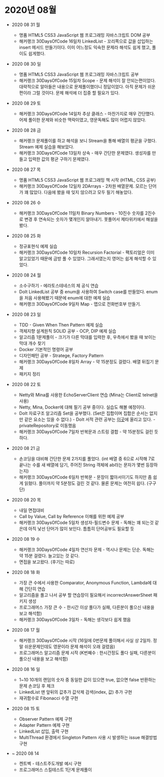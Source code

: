 # 2020년 08월

- 2020 08 31 월  
  - 명품 HTML5 CSS3 JavaScript 웹 프로그래밍 자바스크립트 DOM 공부  
  - 해커랭크 30DaysOfCode 16일차 LinkedList - 꼬리쪽으로 값을 삽입하는 insert 메서드 만들기이다. 이미 어느정도 익숙한 문제라 해석도 쉽게 했고, 풀이도 쉽게했다.  

- 2020 08 30 일  
  - 명품 HTML5 CSS3 JavaScript 웹 프로그래밍 자바스크립트 공부  
  - 해커랭크 30DaysOfCode 15일차 Scope - 문제 해석이 잘 안되는편이었다. 대략적으로 알아들은 내용으로 문제풀이했더니 정답이었다. 아직 문제가 쉬운편이라 그럴 것이다. 문제 해석에 더 집중 할 필요가 있다.  

- 2020 08 29 토  
  - 해커랭크 30DaysOfCode 14일차 추상 클래스 - 마찬가지로 매우 간단했다. 어제 풀이한 문제와 비슷한 맥락이였고, 영문독해도 많이 어렵지 않았다.  

- 2020 08 28 금  
  - 해커랭크 문제풀이를 하고 해석을 보니 Stream을 통해 배열의 평균을 구했다. Stream 예제 실습을 해보았다.  
  - 해커랭크 30DaysOfCode 13일차 상속 - 매우 간단한 문제였다. 생성자를 만들고 입력한 값의 평균 구하기 문제였다.  

- 2020 08 27 목  
  - 명품 HTML5 CSS3 JavaScript 웹 프로그래밍 책 시작 (HTML, CSS 공부)  
  - 해커랭크 30DaysOfCode 12일차 2DArrays - 2차원 배열문제. 모르는 단어가 꽤 많았다. 다음에 봤을 때 잊지 않으려고 모두 필기 해놓았다.  

- 2020 08 26 수  
  - 해커랭크 30DaysOfCode 11일차 Binary Numbers - 10진수 숫자를 2진수로 변경 후 연속되는 숫자가 몇개인지 알아내기. 못풀어서 제타위키에서 해설을 봤다.  

- 2020 08 25 화  
  - 정규표현식 예제 실습  
  - 해커랭크 30DaysOfCode 10일차 Recursion Factorial - 팩토리얼은 이미 알고있었기 때문에 금방 풀 수 있었다. 그래서였는지 영어는 쉽게 해석할 수 있었다.  

- 2020 08 24 월  
  - 소수구하기 - 에라토스테네스의 체 공식 연습  
  - DoIt LinkedList 공부 중 enum을 사용하여 Switch case를 만들었다. enum을 처음 사용해봤기 때문에 enum에 대한 예제 실습  
  - 해커랭크 30DaysOfCode 9일차 Map - 맵으로 전화번호부 만들기.  

- 2020 08 23 일  
  - TDD - Given When Then Pattern 예제 실습  
  - 객체지향 설계원칙 SOLID 공부 - OCP, DIP 예제 실습  
  - 알고리즘 1문제풀이 - 크기가 다른 막대를 입력한 후, 우측에서 봤을 때 보이는 막대 개수 찾기  
  - Docker 기본적인 명령어 공부  
  - 디자인패턴 공부 - Stratege, Factory Pattern  
  - 해커랭크 30DaysOfCode 8일차 Array - 약 15분정도 걸렸다. 배열 뒤집기 문제  
  - 패키지 정리  

- 2020 08 22 토  
  - Netty와 Mina를 사용한 EchoServerClient 연습 (Mina는 Client로 telnet을 사용)  
  - Netty, Mina, Docker에 대해 필기 공부 중이다. 실습도 해볼 예정이다.  
  - DoIt 자료구조 알고리즘 Set을 공부했다. (Set은 집합이며 집합은 순서는 없지만 같은 요소는 있을 수 없다.)  - DoIt 서적 관련 공부는 [이곳](https://github.com/LeeGiCheol/DoItAlgorithmDataStructure)에 올리고 있다. - privateRepository로 이동했음
  - 해커랭크 30DaysOfCode 7일차 반복문과 스트링 결합 - 약 15분정도 걸린 듯 하다.  

- 2020 08 21 금  
  - 손코딩을 대비해 간단한 문제 2가지를 풀었다. (int 배열 중 6으로 시작해 7로 끝나는 수를 새 배열에 담기, 주어진 String 객체에 ab라는 문자가 몇번 등장하는지)  
  - 해커랭크 30DaysOfCode 6일차 반복문 - 문장이 짧아서이기도 하지만 좀 쉽게 읽혔다. 풀이까지 약 5분정도 걸린 것 같다. 물론 문제는 여전히 쉽다. (구구단)  

- 2020 08 20 목  
  - 내일 면접대비  
  - Call by Value, Call by Reference 이해를 위한 예제 공부  
  - 해커랭크 30DaysOfCode 5일차 생성자-필드변수 문제 - 독해는 꽤 되는것 같은데 아직 낯선 단어가 많이 보인다. 틈틈히 단어공부도 필요할 듯  

- 2020 08 19 수  
  - 해커랭크 30DaysOfCode 4일차 연산자 문제 - 역시나 문제는 단순. 독해는 약 15분 걸렸다. 늘고있는 것 같다.  
  - 면접을 보고왔다. (후기는 따로)  

- 2020 08 18 화  
  - 가장 큰 수에서 사용한 Comparator, Anonymous Function, Lambda에 대해 간단히 연습  
  - 알고리즘을 풀고 나서 공부 할 연습장이 필요해서 incorrectAnswerSheet 패키지 생성  
  - 프로그래머스 가장 큰 수 - 한시간 이상 풀다가 실패, 다른분이 풀으신 내용을 보고 해석함)   
  - 해커랭크 30DaysOfCode 3일차 - 독해는 생각보다 쉽게 했음

- 2020 08 17 월  
  - 해커랭크 30DaysOfCode 시작 (16일에 0번문제 풀이해서 사실 상 2일차. 정말 쉬운문제인데도 영문이라 문제 해석이 오래 걸렸음)  
  - 프로그래머스 알고리즘 문제 시작 (K번째수 : 한시간정도 풀다 실패, 다른분이 풀으신 내용을 보고 해석함)  

- 2020 08 16 일  
  - 1~10 10개의 랜덤의 숫자 중 동일한 값이 있으면 true, 없으면 false 반환하는 문제 손코딩 후 체크  
  - LinkedList 맨 앞뒤의 값추가 값삭제 검색(index, 값) 추가 구현  
  - 재귀함수로 Fibonacci 수열 구현  
 
- 2020 08 15 토  
  - Observer Pattern 예제 구현  
  - Adapter Pattern 예제 구현  
  - LinkedList 삽입, 출력 구현  
  - MultiThread 환경에서 Singleton Pattern 사용 시 발생하는 issue 해결방법 구현  
  
- ~ 2020 08 14  
  - 켄트벡 - 테스트주도개발 예시 구현  
  - 프로그래머스 스킬테스트 1단계 문제풀이  
